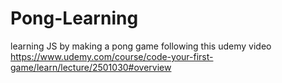 # Pong-Learning
learning JS by making a pong game following this udemy video https://www.udemy.com/course/code-your-first-game/learn/lecture/2501030#overview
